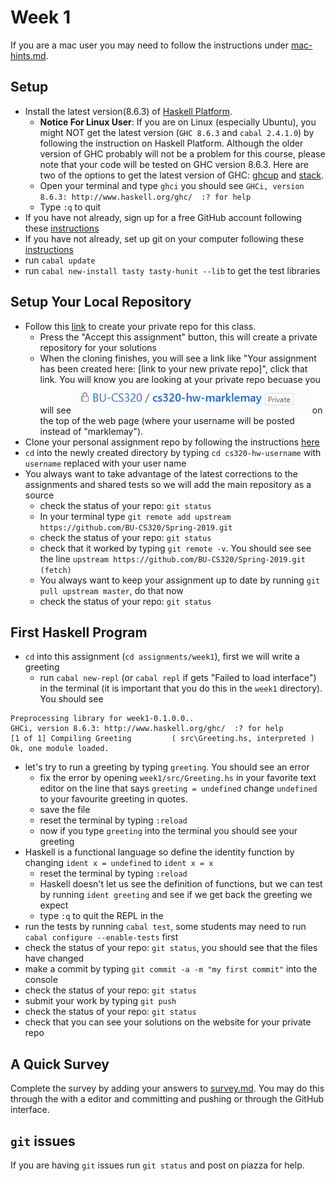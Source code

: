 # Week 1

If you are a mac user you may need to follow the instructions under [mac-hints.md](mac-hints.md).

## Setup
* Install the latest version(8.6.3) of [Haskell Platform](https://www.haskell.org/platform/). 
  - **Notice For Linux User**: 
    If you are on Linux (especially Ubuntu), you might NOT get the latest version (`GHC 8.6.3` and `cabal 2.4.1.0`) by following the instruction on Haskell Platform.
    Although the older version of GHC probably will not be a problem for this course, 
    please note that your code will be tested on GHC version 8.6.3.
    Here are two of the options to get the latest version of GHC: [ghcup](https://github.com/haskell/ghcup) and [stack](https://docs.haskellstack.org/en/stable/README/).
  - Open your terminal and type ```ghci``` you should see ```GHCi, version 8.6.3: http://www.haskell.org/ghc/  :? for help```
  - Type ```:q``` to quit
* If you have not already, sign up for a free GitHub account following these [instructions](https://help.github.com/articles/signing-up-for-a-new-github-account/)
* If you have not already, set up git on your computer following these [instructions](https://help.github.com/articles/set-up-git/)
* run ```cabal update```
* run ```cabal new-install tasty tasty-hunit --lib``` to get the test libraries

## Setup Your Local Repository
* Follow this [link](https://classroom.github.com/a/7OYEsnd0) to create your private repo for this class.
  * Press the "Accept this assignment" button, this will create a private repository for your solutions
  * When the cloning finishes, you will see a link like "Your assignment has been created here: [link to your new private repo]", click that link.  You will know you are looking at your private repo becuase you will see ![Lock icon BU-CS320/cs320-hw- your user name Private](img/private-repo.png) on the top of the web page (where your username will be posted instead of "marklemay").
* Clone your personal assignment repo by following the instructions [here](https://help.github.com/articles/cloning-a-repository/)
* ```cd``` into the newly created directory by typing ```cd cs320-hw-username``` with ```username``` replaced with your user name
* You always want to take advantage of the latest corrections to the assignments and shared tests so we will add the main repository as a source
  * check the status of your repo: ```git status```
  * In your terminal type ```git remote add upstream https://github.com/BU-CS320/Spring-2019.git```
  * check the status of your repo: ```git status```
  * check that it worked by typing ```git remote -v```.  You should see see the line ```upstream https://github.com/BU-CS320/Spring-2019.git (fetch)```
  * You always want to keep your assignment up to date by running ```git pull upstream master```, do that now
  * check the status of your repo: ```git status```
  
## First Haskell Program
* ```cd```  into this assignment (```cd assignments/week1```), first we will write a greeting
  * run ```cabal new-repl``` (or ```cabal repl``` if gets "Failed to load interface") in the terminal (it is important that you do this in the ```week1``` directory).  You should see 
```
Preprocessing library for week1-0.1.0.0..
GHCi, version 8.6.3: http://www.haskell.org/ghc/  :? for help
[1 of 1] Compiling Greeting         ( src\Greeting.hs, interpreted )
Ok, one module loaded.
```
* let's try to run a greeting by typing ```greeting```.  You should see an error
  * fix the error by opening ```week1/src/Greeting.hs``` in your favorite text editor on the line that says ```greeting = undefined``` change ```undefined``` to your favourite greeting in quotes.
  * save the file
  * reset the terminal by typing ```:reload```
  * now if you type ```greeting``` into the terminal you should see your greeting
* Haskell is a functional language so define the identity function by changing ```ident x = undefined``` to  ```ident x = x```
  * reset the terminal by typing ```:reload```
  * Haskell doesn't let us see the definition of functions, but we can test by running ```ident greeting``` and see if we get back the greeting we expect
  * type ```:q``` to quit the REPL in the 
* run the tests by running ```cabal test```, some students may need to run ```cabal configure --enable-tests``` first
* check the status of your repo: ```git status```, you should see that the files have changed
* make a commit by typing ```git commit -a -m "my first commit"``` into the console
* check the status of your repo: ```git status```
* submit your work by typing ```git push```
* check the status of your repo: ```git status```
* check that you can see your solutions on the website for your private repo


## A Quick Survey
Complete the survey by adding your answers to [survey.md](survey.md).  You may do this through the with a editor and committing and pushing or through the GitHub interface.

## ```git``` issues
If you are having ```git``` issues run ```git status``` and post on piazza for help.
